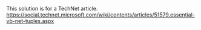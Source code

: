 This solution is for a TechNet article.
https://social.technet.microsoft.com/wiki/contents/articles/51579.essential-vb-net-tuples.aspx